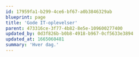 ```yaml
---
id: 17959fa1-b299-4ce6-bf67-a0b3846329ab
blueprint: page
title: 'Gode IT-oplevelser'
parent: 473316ce-3f77-4b82-8e5e-109600277400
updated_by: 0d3f826b-b0b8-4918-b967-0cf5633e3894
updated_at: 1665060481
summary: 'Hver dag.'
---
```

